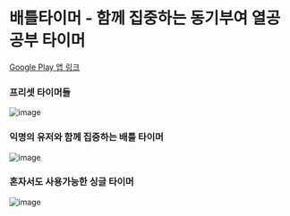 # 배틀타이머 - 함께 집중하는 동기부여 열공 공부 타이머

[Google Play 앱 링크](https://play.google.com/store/apps/details?id=pony.tothemoon.battletimer)

### 프리셋 타이머들
![image](https://user-images.githubusercontent.com/19272910/222995975-9b98e24d-d765-4526-b0c9-3336ad70806d.png)

### 익명의 유저와 함께 집중하는 배틀 타이머
![image](https://user-images.githubusercontent.com/19272910/222995948-769b2c73-7d7c-4e44-89e2-e63257f63e1e.png)

### 혼자서도 사용가능한 싱글 타이머
![image](https://user-images.githubusercontent.com/19272910/222995998-db6a660c-46f3-4c00-b9fb-65e6aa9ca0a7.png)
